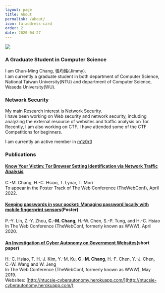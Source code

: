 ```yaml
---
layout: page
title: About
permalink: /about/
icon: fa-address-card
order: 2
date: 2020-04-27
---
```


![](https://www.csie.ntu.edu.tw/~r08922004/webpage/profile.jpg)


### A Graduate Student in Computer Science

I am Chun-Ming Chang, 張均銘(Jimmy).<br /> I am currently a graduate student in both department of Computer Science, National Taiwan University(NTU) and department of Computer Science, Waseda University(WU).<br />

### Network Security

My main Research interest is Network Security.<br />
I have been working on Web security and network security, including analyzing the external resource of websites and traffic analysis on Tor.<br />
Recently, I am also working on CTF. I have attended some of the CTF Competitions for beginners.<br />

I am currently an active member in [m1z0r3](https://ctftime.org/team/7694)

### Publications

#### **[Know Your Victim: Tor Browser Setting Identification via Network Traffic Analysis](https://blog.licon.tw/about/)**
C.-M. Chang, H.-C. Hsiao, T. Lynar, T. Mori<br />
To appear in the Poster Track of The Web Conference (TheWebConf), April 2022.

#### **[Keeping passwords in your pocket: Managing password locally with mobile fingerprint sensors](https://www.csie.ntu.edu.tw/~r08922004/webpage/2020_WWW.pdf)**(Poster)<br />
P.-Y. Lin, Z.-Y. Zhou, **C.-M. Chang**, H.-W. Chen, S.-P. Tung, and H.-C. Hsiao<br />
In The Web Conference (TheWebConf, formerly known as WWW), April 2020.

#### **[An Investigation of Cyber Autonomy on Government Websites](https://www.csie.ntu.edu.tw/~r08922004/webpage/2019_WWW.pdf)**(short paper)<br />
H.-C. Hsiao, T. H.-J. Kim, Y.-M. Ku, **C.-M. Chang**, H.-F. Chen, Y.-J. Chen, C.-W. Wang and W. Jeng<br />
In The Web Conference (TheWebConf, formerly known as WWW), May 2019.<br/>
Websites: [http://ntucsie-cyberautonomy.herokuapp.com/](http://ntucsie-cyberautonomy.herokuapp.com/)
